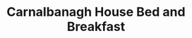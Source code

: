 ---
title: "Carnalbanagh House Bed and Breakfast"
address: "192, Coleraine Road, Portstewart, Co. Derry, BT55 7PL"
tel: "028 7083 6294"
county: "Derry"
category: "Bedandbreakfasts"
type: "Content"
lat: "055.1660470000"
lng: "-006.7041860000"
---